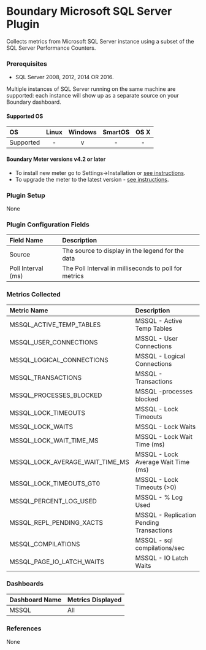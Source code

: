 # Boundary Microsoft SQL Server Plugin

Collects metrics from Microsoft SQL Server instance using a subset of the SQL Server Performance Counters. 

### Prerequisites

- SQL Server 2008, 2012, 2014 OR 2016.

Multiple instances of SQL Server running on the same machine are supported: each instance will show up as a separate source on your Boundary dashboard.

#### Supported OS

|     OS    | Linux | Windows | SmartOS | OS X |
|:----------|:-----:|:-------:|:-------:|:----:|
| Supported |   -   |    v    |    -    |   -  |

#### Boundary Meter versions v4.2 or later

- To install new meter go to Settings->Installation or [see instructions](https://help.boundary.com/hc/en-us/sections/200634331-Installation).
- To upgrade the meter to the latest version - [see instructions](https://help.boundary.com/hc/en-us/articles/201573102-Upgrading-the-Boundary-Meter).

### Plugin Setup

None

### Plugin Configuration Fields

|Field Name     |Description                                                                       |
|:--------------|:---------------------------------------------------------------------------------|
|Source         |The source to display in the legend for the data                       |
|Poll Interval (ms)|The Poll Interval in milliseconds to poll for metrics |

### Metrics Collected

|Metric Name             |Description                                                   |
|:-----------------------|:-------------------------------------------------------------|
| MSSQL_ACTIVE_TEMP_TABLES | MSSQL - Active Temp Tables|
| MSSQL_USER_CONNECTIONS | MSSQL - User Connections|
| MSSQL_LOGICAL_CONNECTIONS |MSSQL - Logical Connections |
| MSSQL_TRANSACTIONS |MSSQL - Transactions |
| MSSQL_PROCESSES_BLOCKED |MSSQL -processes blocked |
| MSSQL_LOCK_TIMEOUTS | MSSQL - Lock Timeouts|
| MSSQL_LOCK_WAITS |MSSQL - Lock Waits |
| MSSQL_LOCK_WAIT_TIME_MS | MSSQL - Lock Wait Time (ms)|
| MSSQL_LOCK_AVERAGE_WAIT_TIME_MS | MSSQL - Lock Average Wait Time (ms) |
| MSSQL_LOCK_TIMEOUTS_GT0 | MSSQL - Lock Timeouts (>0)|
| MSSQL_PERCENT_LOG_USED | MSSQL - % Log Used|
| MSSQL_REPL_PENDING_XACTS | MSSQL - Replication Pending Transactions|
| MSSQL_COMPILATIONS | MSSQL - sql compilations/sec |
| MSSQL_PAGE_IO_LATCH_WAITS | MSSQL - IO Latch Waits |

### Dashboards

|Dashboard Name|Metrics Displayed       |
|:-------------|:-----------------------|
|MSSQL       | All |

### References

None

